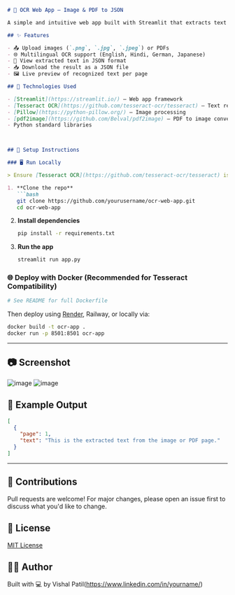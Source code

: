 

````markdown
# 🧠 OCR Web App – Image & PDF to JSON

A simple and intuitive web app built with Streamlit that extracts text from uploaded images or PDF files using Tesseract OCR, and returns the result in clean JSON format.

## ✨ Features

- 📤 Upload images (`.png`, `.jpg`, `.jpeg`) or PDFs
- 🌐 Multilingual OCR support (English, Hindi, German, Japanese)
- 📜 View extracted text in JSON format
- 📥 Download the result as a JSON file
- 🖼️ Live preview of recognized text per page

## 🔧 Technologies Used

- [Streamlit](https://streamlit.io/) – Web app framework
- [Tesseract OCR](https://github.com/tesseract-ocr/tesseract) – Text recognition engine
- [Pillow](https://python-pillow.org/) – Image processing
- [pdf2image](https://github.com/Belval/pdf2image) – PDF to image conversion
- Python standard libraries



## 🚀 Setup Instructions

### 🖥️ Run Locally

> Ensure [Tesseract OCR](https://github.com/tesseract-ocr/tesseract) is installed and accessible via your system `PATH`.

1. **Clone the repo**
   ```bash
   git clone https://github.com/yourusername/ocr-web-app.git
   cd ocr-web-app
````

2. **Install dependencies**

   ```bash
   pip install -r requirements.txt
   ```

3. **Run the app**

   ```bash
   streamlit run app.py
   ```


### 🌐 Deploy with Docker (Recommended for Tesseract Compatibility)


```dockerfile
# See README for full Dockerfile
```

Then deploy using [Render](https://render.com), Railway, or locally via:

```bash
docker build -t ocr-app .
docker run -p 8501:8501 ocr-app
```

---

## 📷 Screenshot

![image](https://github.com/user-attachments/assets/08e371f8-5a09-4988-b356-7afc72896055)
![image](https://github.com/user-attachments/assets/d534c2d4-e715-4f2e-89f7-0e88e7faf3ea)


## 📄 Example Output

```json
[
  {
    "page": 1,
    "text": "This is the extracted text from the image or PDF page."
  }
]
```

---

## 🤝 Contributions

Pull requests are welcome! For major changes, please open an issue first to discuss what you'd like to change.


## 🧠 License

[MIT License](LICENSE)


## 🙋‍♂️ Author

Built with 💻 by Vishal Patil(https://www.linkedin.com/in/yourname/)



